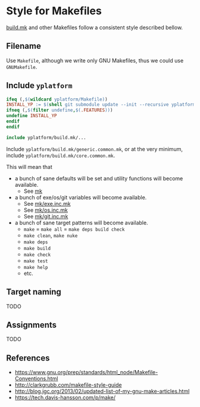 # Style for Makefiles

[build.mk](../build.mk) and other Makefiles follow a consistent style described bellow.


## Filename

Use `Makefile`, although we write only GNU Makefiles, thus we could use `GNUMakefile`.


## Include `yplatform`

``` Makefile
ifeq (,$(wildcard yplatform/Makefile))
INSTALL_YP := $(shell git submodule update --init --recursive yplatform)
ifneq (,$(filter undefine,$(.FEATURES)))
undefine INSTALL_YP
endif
endif

include yplatform/build.mk/...
```

Include `yplatform/build.mk/generic.common.mk`,
or at the very minimum, include `yplatform/build.mk/core.common.mk`.

This will mean that

* a bunch of sane defaults will be set and utility functions will become available.
  * See [mk](../mk)
* a bunch of exe/os/git variables will become available.
  * See [mk/exe.inc.mk](../mk/exe.inc.mk)
  * See [mk/os.inc.mk](../mk/os.inc.mk)
  * See [mk/git.inc.mk](../mk/git.inc.mk)
* a bunch of sane target patterns will become available.
  * `make` = `make all` = `make deps build check`
  * `make clean`, `make nuke`
  * `make deps`
  * `make build`
  * `make check`
  * `make test`
  * `make help`
  * etc.


## Target naming

TODO


## Assignments

TODO


## References

* https://www.gnu.org/prep/standards/html_node/Makefile-Conventions.html
* http://clarkgrubb.com/makefile-style-guide
* http://blog.jgc.org/2013/02/updated-list-of-my-gnu-make-articles.html
* https://tech.davis-hansson.com/p/make/
